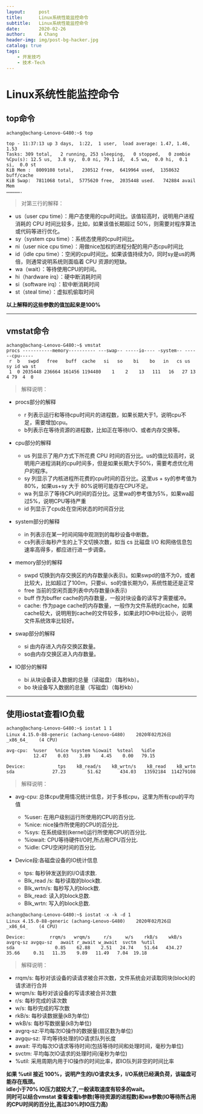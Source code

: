 ```yaml
---
layout:     post
title:      Linux系统性能监控命令
subtitle:   Linux系统性能监控命令
date:       2020-02-26
author:     A Chang
header-img: img/post-bg-hacker.jpg
catalog: true
tags:
    - 开发技巧
    - 技术-Tech
---
```


# Linux系统性能监控命令

## top命令 
```
achang@achang-Lenovo-G480:~$ top

top - 11:37:13 up 3 days,  1:22,  1 user,  load average: 1.47, 1.46, 1.53
Tasks: 309 total,   2 running, 253 sleeping,   0 stopped,   0 zombie
%Cpu(s): 12.5 us,  3.8 sy,  0.0 ni, 79.1 id,  4.5 wa,  0.0 hi,  0.1 si,  0.0 st
KiB Mem :  8009108 total,   230512 free,  6419964 used,  1358632 buff/cache
KiB Swap:  7811068 total,  5775620 free,  2035448 used.   742884 avail Mem 
…………….
```

> 对第三行的解释： 

- us（user cpu time）：用户态使用的cpu时间比。该值较高时，说明用户进程消耗的 CPU 时间比较多，比如，如果该值长期超过 50%，则需要对程序算法或代码等进行优化。   
- sy（system cpu time）：系统态使用的cpu时间比。   
- ni（user nice cpu time）：用做nice加权的进程分配的用户态cpu时间比   
- id（idle cpu time）：空闲的cpu时间比。如果该值持续为0，同时sy是us的两倍，则通常说明系统则面临着 CPU 资源的短缺。   
- wa（wait）：等待使用CPU的时间。  
- hi（hardware irq）：硬中断消耗时间  
- si（software irq）：软中断消耗时间  
- st（steal time）：虚拟机偷取时间

**以上解释的这些参数的值加起来是100%**

---

## vmstat命令
```
achang@achang-Lenovo-G480:~$ vmstat 
procs -----------memory---------- ---swap-- -----io---- -system-- ------cpu-----
 r  b   swpd   free   buff  cache   si   so    bi    bo   in   cs us sy id wa st
 1  0 2035448 236664 161456 1194480    1    2    13   111   16   27 13  4 79  4  0
```

> 解释说明：

- procs部分的解释  
  - r 列表示运行和等待cpu时间片的进程数，如果长期大于1，说明cpu不足，需要增加cpu。  
  - b列表示在等待资源的进程数，比如正在等待I/O、或者内存交换等。 

- cpu部分的解释  

  - us 列显示了用户方式下所花费 CPU 时间的百分比。us的值比较高时，说明用户进程消耗的cpu时间多，但是如果长期大于50%，需要考虑优化用户的程序。  
  - sy 列显示了内核进程所花费的cpu时间的百分比。这里us + sy的参考值为80%，如果us+sy 大于 80%说明可能存在CPU不足。  
  - wa 列显示了等待CPU时间的百分比。这里wa的参考值为5%，如果wa超过5%，说明CPU等待严重  
  - id 列显示了cpu处在空闲状态的时间百分比 

- system部分的解释 

  - in 列表示在某一时间间隔中观测到的每秒设备中断数。   
  - cs列表示每秒产生的上下文切换次数，如当 cs 比磁盘 I/O 和网络信息包速率高得多，都应进行进一步调查。  

- memory部分的解释 

  - swpd 切换到内存交换区的内存数量(k表示)。如果swpd的值不为0，或者比较大，比如超过了100m，只要si、so的值长期为0，系统性能还是正常   
  - free 当前的空闲页面列表中内存数量(k表示)   
  - buff 作为buffer cache的内存数量，一般对块设备的读写才需要缓冲。   
  - cache: 作为page cache的内存数量，一般作为文件系统的cache，如果cache较大，说明用到cache的文件较多，如果此时IO中bi比较小，说明文件系统效率比较好。  

- swap部分的解释 

  - si 由内存进入内存交换区数量。   
  - so由内存交换区进入内存数量。

- IO部分的解释 

  - bi 从块设备读入数据的总量（读磁盘）（每秒kb）。   
  - bo 块设备写入数据的总量（写磁盘）（每秒kb）

---

## 使用iostat查看IO负载 

```
achang@achang-Lenovo-G480:~$ iostat 1 1 
Linux 4.15.0-88-generic (achang-Lenovo-G480) 	2020年02月26日 	_x86_64_	(4 CPU)

avg-cpu:  %user   %nice %system %iowait  %steal   %idle
          12.47    0.03    3.89    4.45    0.00   79.15

Device:            tps    kB_read/s    kB_wrtn/s    kB_read    kB_wrtn 
sda              27.23        51.62       434.03   13592184  114279108
```
> 解释说明：  

- avg-cpu: 总体cpu使用情况统计信息，对于多核cpu，这里为所有cpu的平均值   
  - %user: 在用户级别运行所使用的CPU的百分比.   
  - %nice: nice操作所使用的CPU的百分比.   
  - %sys: 在系统级别(kernel)运行所使用CPU的百分比.   
  - %iowait: CPU等待硬件I/O时,所占用CPU百分比.   
  - %idle: CPU空闲时间的百分比.

- Device段:各磁盘设备的IO统计信息   
  - tps: 每秒钟发送到的I/O请求数.   
  - Blk_read /s: 每秒读取的block数.   
  - Blk_wrtn/s: 每秒写入的block数.   
  - Blk_read: 读入的block总数.   
  - Blk_wrtn: 写入的block总数.

```
achang@achang-Lenovo-G480:~$ iostat -x -k -d 1
Linux 4.15.0-88-generic (achang-Lenovo-G480) 	2020年02月26日 	_x86_64_	(4 CPU)

Device:         rrqm/s   wrqm/s     r/s     w/s    rkB/s    wkB/s avgrq-sz avgqu-sz   await r_await w_await  svctm  %util 
sda               0.85    62.88    2.51   24.74    51.64   434.27    35.66     0.31   11.35    9.89   11.49   7.04  19.18
```
> 解释说明： 
  
- rrqm/s: 每秒对该设备的读请求被合并次数，文件系统会对读取同块(block)的请求进行合并   
- wrqm/s: 每秒对该设备的写请求被合并次数   
- r/s: 每秒完成的读次数   
- w/s: 每秒完成的写次数   
- rkB/s: 每秒读数据量(kB为单位)   
- wkB/s: 每秒写数据量(kB为单位)   
- avgrq-sz:平均每次IO操作的数据量(扇区数为单位)   
- avgqu-sz: 平均等待处理的IO请求队列长度   
- await: 平均每次IO请求等待时间(包括等待时间和处理时间，毫秒为单位)   
- svctm: 平均每次IO请求的处理时间(毫秒为单位)   
- %util: 采用周期内用于IO操作的时间比率，即IO队列非空的时间比率

**如果 %util 接近 100%，说明产生的I/O请求太多，I/O系统已经满负荷，该磁盘可能存在瓶颈。   
idle小于70% IO压力就较大了,一般读取速度有较多的wait。   
同时可以结合vmstat 查看查看b参数(等待资源的进程数)和wa参数(IO等待所占用的CPU时间的百分比,高过30%时IO压力高)**